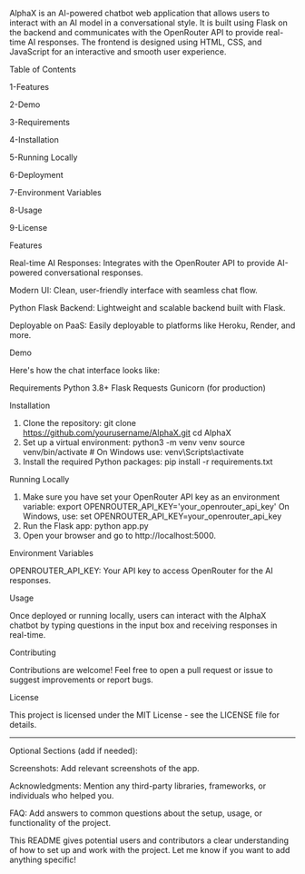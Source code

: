 AlphaX is an AI-powered chatbot web application that allows users to interact with an AI model in a conversational style. It is built using Flask on the backend and communicates with the OpenRouter API to provide real-time AI responses. The frontend is designed using HTML, CSS, and JavaScript for an interactive and smooth user experience.

Table of Contents

1-Features

2-Demo

3-Requirements

4-Installation

5-Running Locally

6-Deployment

7-Environment Variables

8-Usage

9-License


Features

Real-time AI Responses: Integrates with the OpenRouter API to provide AI-powered conversational responses.

Modern UI: Clean, user-friendly interface with seamless chat flow.

Python Flask Backend: Lightweight and scalable backend built with Flask.

Deployable on PaaS: Easily deployable to platforms like Heroku, Render, and more.


Demo

Here's how the chat interface looks like:
  
Requirements
Python 3.8+
Flask
Requests
Gunicorn (for production)


Installation

1. Clone the repository:
git clone https://github.com/yourusername/AlphaX.git
cd AlphaX
2. Set up a virtual environment:
python3 -m venv venv
source venv/bin/activate  # On Windows use: venv\Scripts\activate
3. Install the required Python packages:
pip install -r requirements.txt

Running Locally

1. Make sure you have set your OpenRouter API key as an environment variable:
export OPENROUTER_API_KEY='your_openrouter_api_key'
On Windows, use:
set OPENROUTER_API_KEY=your_openrouter_api_key
2. Run the Flask app:
python app.py
3. Open your browser and go to http://localhost:5000.

Environment Variables

OPENROUTER_API_KEY: Your API key to access OpenRouter for the AI responses.


Usage

Once deployed or running locally, users can interact with the AlphaX chatbot by typing questions in the input box and receiving responses in real-time.

Contributing

Contributions are welcome! Feel free to open a pull request or issue to suggest improvements or report bugs.

License

This project is licensed under the MIT License - see the LICENSE file for details.


---

Optional Sections (add if needed):

Screenshots: Add relevant screenshots of the app.

Acknowledgments: Mention any third-party libraries, frameworks, or individuals who helped you.

FAQ: Add answers to common questions about the setup, usage, or functionality of the project.


This README gives potential users and contributors a clear understanding of how to set up and work with the project. Let me know if you want to add anything specific!

